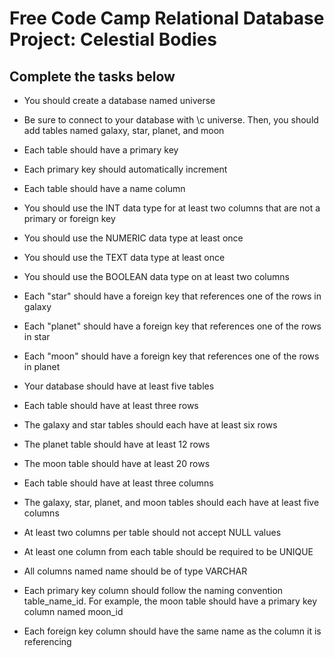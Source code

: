 # Free Code Camp Relational Database Project: Celestial Bodies

## Complete the tasks below

* You should create a database named universe

* Be sure to connect to your database with \c universe. Then, you should add tables named galaxy, star, planet, and moon

* Each table should have a primary key

* Each primary key should automatically increment

* Each table should have a name column

* You should use the INT data type for at least two columns that are not a primary or foreign key

* You should use the NUMERIC data type at least once

* You should use the TEXT data type at least once

* You should use the BOOLEAN data type on at least two columns

* Each "star" should have a foreign key that references one of the rows in galaxy

* Each "planet" should have a foreign key that references one of the rows in star

* Each "moon" should have a foreign key that references one of the rows in planet

* Your database should have at least five tables

* Each table should have at least three rows

* The galaxy and star tables should each have at least six rows

* The planet table should have at least 12 rows

* The moon table should have at least 20 rows

* Each table should have at least three columns

* The galaxy, star, planet, and moon tables should each have at least five columns

* At least two columns per table should not accept NULL values

* At least one column from each table should be required to be UNIQUE

* All columns named name should be of type VARCHAR

* Each primary key column should follow the naming convention table_name_id. For example, the moon table should have a primary key column named moon_id

* Each foreign key column should have the same name as the column it is referencing
